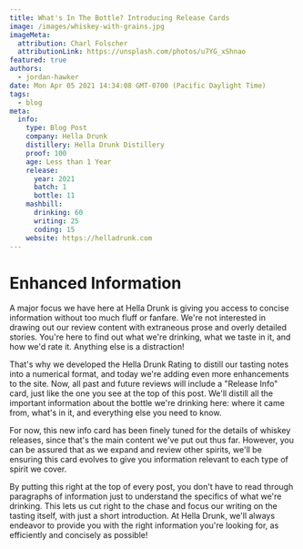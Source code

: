 ```yaml
---
title: What's In The Bottle? Introducing Release Cards
image: /images/whiskey-with-grains.jpg
imageMeta:
  attribution: Charl Folscher
  attributionLink: https://unsplash.com/photos/u7YG_xShnao
featured: true
authors:
  - jordan-hawker
date: Mon Apr 05 2021 14:34:08 GMT-0700 (Pacific Daylight Time)
tags:
  - blog
meta:
  info:
    type: Blog Post
    company: Hella Drunk
    distillery: Hella Drunk Distillery
    proof: 100
    age: Less than 1 Year
    release:
      year: 2021
      batch: 1
      bottle: 11
    mashbill:
      drinking: 60
      writing: 25
      coding: 15
    website: https://helladrunk.com
---
```


# Enhanced Information

A major focus we have here at Hella Drunk is giving you access to concise information without too much 
fluff or fanfare. We're not interested in drawing out our review content with extraneous prose and 
overly detailed stories. You're here to find out what we're drinking, what we taste in it, and how we'd 
rate it. Anything else is a distraction!

That's why we developed the Hella Drunk Rating to distill our tasting notes into a numerical format, 
and today we're adding even more enhancements to the site. Now, all past and future reviews will include 
a "Release Info" card, just like the one you see at the top of this post. We'll distill all the 
important information about the bottle we're drinking here: where it came from, what's in it, and 
everything else you need to know.

For now, this new info card has been finely tuned for the details of whiskey releases, since that's 
the main content we've put out thus far. However, you can be assured that as we expand and review other 
spirits, we'll be ensuring this card evolves to give you information relevant to each type of spirit we 
cover.

By putting this right at the top of every post, you don't have to read through paragraphs of information 
just to understand the specifics of what we're drinking. This lets us cut right to the chase and focus 
our writing on the tasting itself, with just a short introduction. At Hella Drunk, we'll always endeavor 
to provide you with the right information you're looking for, as efficiently and concisely as possible!
